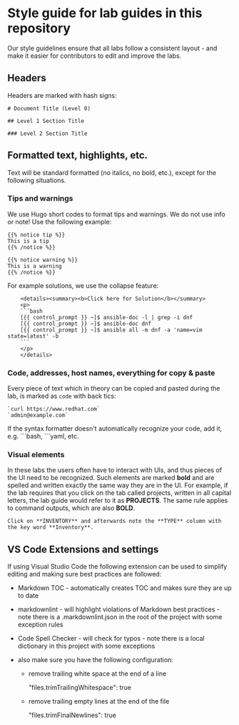 # Style guide for lab guides in this repository

Our style guidelines ensure that all labs follow a consistent layout - and make it easier for contributors to edit and improve the labs.

## Headers

Headers are marked with hash signs:

```
# Document Title (Level 0)

## Level 1 Section Title

### Level 2 Section Title
```

## Formatted text, highlights, etc.

Text will be standard formatted (no italics, no bold, etc.), except for the following situations.

### Tips and warnings

We use Hugo short codes to format tips and warnings. We do not use info or note! Use the following example:

```
{{% notice tip %}}
This is a tip
{{% /notice %}}
```

```
{{% notice warning %}}
This is a warning
{{% /notice %}}
```

For example solutions, we use the collapse feature:

```
    <details><summary><b>Click here for Solution</b></summary>
    <p>
    ```bash
    [{{ control_prompt }} ~]$ ansible-doc -l | grep -i dnf
    [{{ control_prompt }} ~]$ ansible-doc dnf
    [{{ control_prompt }} ~]$ ansible all -m dnf -a 'name=vim state=latest' -b
    ```
    </p>
    </details>
```

### Code, addresses, host names, everything for copy & paste

Every piece of text which in theory can be copied and pasted during the lab, is marked as `code` with back tics:

```
`curl https://www.redhat.com`
`admin@example.com`
```

If the syntax formatter doesn't automatically recognize your code, add it, e.g. \`\`\`bash, \`\`\`yaml, etc.

### Visual elements

In these labs the users often have to interact with UIs, and thus pieces of the UI need to be recognized. Such elements are marked **bold** and are spelled and written exactly the same way they are in the UI. For example, if the lab requires that you  click on the tab called projects, written in all capital letters, the lab guide would refer to it as **PROJECTS**. The same rule applies to command outputs, which are also **BOLD**.

```
Click on **INVENTORY** and afterwards note the **TYPE** column with the key word **Inventory**.
```

## VS Code Extensions and settings

If using Visual Studio Code the following extension can be used to simplify editing and making sure best practices are followed:

- Markdown TOC - automatically creates TOC and makes sure they are up to date

- markdownlint - will highlight violations of Markdown best practices - note there is a .markdownlint.json in the root of the project with some exception rules

- Code Spell Checker - will check for typos - note there is a local dictionary in this project with some exceptions

- also make sure you have the following configuration:

  - remove trailing white space at the end of a line

    "files.trimTrailingWhitespace": true

  - remove trailing empty lines at the end of the file

    "files.trimFinalNewlines": true
